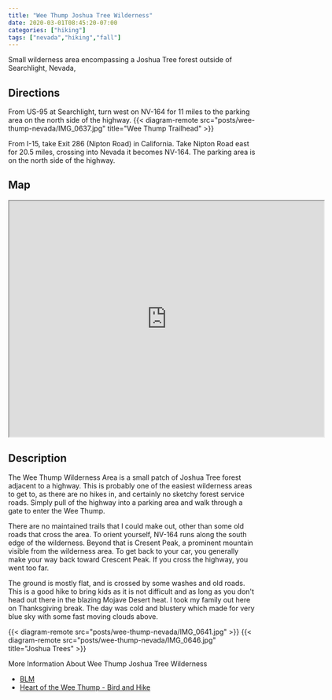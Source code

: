 ```yaml
---
title: "Wee Thump Joshua Tree Wilderness"
date: 2020-03-01T08:45:20-07:00
categories: ["hiking"]
tags: ["nevada","hiking","fall"]
---
```


Small wilderness area encompassing a Joshua Tree forest outside of Searchlight, Nevada, 
<!--more-->

## Directions
From US-95 at Searchlight, turn west on NV-164 for 11 miles to the parking area on the north side of the highway.
{{< diagram-remote src="posts/wee-thump-nevada/IMG_0637.jpg" title="Wee Thump Trailhead" >}}

From I-15, take Exit 286 (Nipton Road) in California.  Take Nipton Road east for 20.5 miles, crossing into Nevada it becomes NV-164.  The parking area is on the north side of the highway.

## Map
<iframe src="https://www.google.com/maps/d/embed?mid=1LFdywvuIIjT772Yu0sVGA5nJ3wQZZlXx&hl=en" width="640" height="480"></iframe>

## Description
The Wee Thump Wilderness Area is a small patch of Joshua Tree forest adjacent to a highway.  This is probably one of the easiest wilderness areas to get to, as there are no hikes in, and certainly no sketchy forest service roads.  Simply pull of the highway into a parking area and walk through a gate to enter the Wee Thump.

There are no maintained trails that I could make out, other than some old roads that cross the area.  To orient yourself, NV-164 runs along the south edge of the wilderness.  Beyond that is Cresent Peak, a prominent mountain visible from the wilderness area.  To get back to your car, you generally make your way back toward Crescent Peak.  If you cross the highway, you went too far.

The ground is mostly flat, and is crossed by some washes and old roads.  This is a good hike to bring kids as it is not difficult and as long as you don't head out there in the blazing Mojave Desert heat.  I took my family out here on Thanksgiving break.  The day was cold and blustery which made for very blue sky with some fast moving clouds above.

{{< diagram-remote src="posts/wee-thump-nevada/IMG_0641.jpg" >}}
{{< diagram-remote src="posts/wee-thump-nevada/IMG_0646.jpg" title="Joshua Trees" >}}

More Information About Wee Thump Joshua Tree Wilderness

- [BLM](https://www.blm.gov/sites/blm.gov/files/uploads/Programs_NationalConservationLands_WildernessAreas_NV_Wee%20Thump%20Joshua%20Tree%20Wilderness%20Fact%20Sheet%20Web%20Opt.pdf)
- [Heart of the Wee Thump - Bird and Hike](https://www.birdandhike.com/Hike/Wilderness/WeeThump/HeartLoop/_HeartLoop.htm)